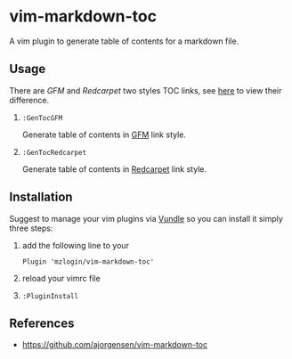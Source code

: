 # vim-markdown-toc

A vim plugin to generate table of contents for a markdown file.

## Usage

There are *GFM* and *Redcarpet* two styles TOC links, see [here][1] to view their difference.

1. `:GenTocGFM`

    Generate table of contents in [GFM][2] link style.

2. `:GenTocRedcarpet`

    Generate table of contents in [Redcarpet][3] link style.

## Installation

Suggest to manage your vim plugins via [Vundle][4] so you can install it simply three steps:

1. add the following line to your 

    ```
    Plugin 'mzlogin/vim-markdown-toc'
    ```

2. reload your vimrc file

3. `:PluginInstall`

## References

* <https://github.com/ajorgensen/vim-markdown-toc>

[1]: http://mazhuang.org/2015/12/05/diff-between-gfm-and-redcarpet/
[2]: https://help.github.com/articles/github-flavored-markdown/
[3]: https://github.com/vmg/redcarpet
[4]: http://github.com/VundleVim/Vundle.Vim
